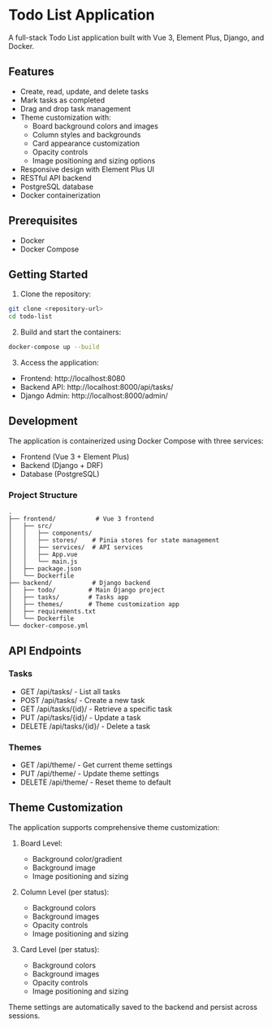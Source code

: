 # Todo List Application

A full-stack Todo List application built with Vue 3, Element Plus, Django, and Docker.

## Features

- Create, read, update, and delete tasks
- Mark tasks as completed
- Drag and drop task management
- Theme customization with:
  - Board background colors and images
  - Column styles and backgrounds
  - Card appearance customization
  - Opacity controls
  - Image positioning and sizing options
- Responsive design with Element Plus UI
- RESTful API backend
- PostgreSQL database
- Docker containerization

## Prerequisites

- Docker
- Docker Compose

## Getting Started

1. Clone the repository:
```bash
git clone <repository-url>
cd todo-list
```

2. Build and start the containers:
```bash
docker-compose up --build
```

3. Access the application:
- Frontend: http://localhost:8080
- Backend API: http://localhost:8000/api/tasks/
- Django Admin: http://localhost:8000/admin/

## Development

The application is containerized using Docker Compose with three services:
- Frontend (Vue 3 + Element Plus)
- Backend (Django + DRF)
- Database (PostgreSQL)

### Project Structure

```
.
├── frontend/           # Vue 3 frontend
│   ├── src/
│   │   ├── components/
│   │   ├── stores/    # Pinia stores for state management
│   │   ├── services/  # API services
│   │   ├── App.vue
│   │   └── main.js
│   ├── package.json
│   └── Dockerfile
├── backend/           # Django backend
│   ├── todo/         # Main Django project
│   ├── tasks/        # Tasks app
│   ├── themes/       # Theme customization app
│   ├── requirements.txt
│   └── Dockerfile
└── docker-compose.yml
```

## API Endpoints

### Tasks
- GET /api/tasks/ - List all tasks
- POST /api/tasks/ - Create a new task
- GET /api/tasks/{id}/ - Retrieve a specific task
- PUT /api/tasks/{id}/ - Update a task
- DELETE /api/tasks/{id}/ - Delete a task

### Themes
- GET /api/theme/ - Get current theme settings
- PUT /api/theme/ - Update theme settings
- DELETE /api/theme/ - Reset theme to default

## Theme Customization

The application supports comprehensive theme customization:

1. Board Level:
   - Background color/gradient
   - Background image
   - Image positioning and sizing

2. Column Level (per status):
   - Background colors
   - Background images
   - Opacity controls
   - Image positioning and sizing

3. Card Level (per status):
   - Background colors
   - Background images
   - Opacity controls
   - Image positioning and sizing

Theme settings are automatically saved to the backend and persist across sessions. 